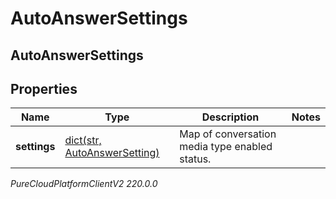 # AutoAnswerSettings

## AutoAnswerSettings

## Properties

|Name | Type | Description | Notes|
|------------ | ------------- | ------------- | -------------|
| **settings** | [dict(str, AutoAnswerSetting)](AutoAnswerSetting) | Map of conversation media type enabled status. | |



_PureCloudPlatformClientV2 220.0.0_

